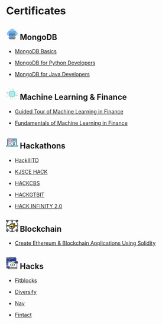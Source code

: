 # Certificates

## ![Cloud DataBase](https://github.com/Parizval/Certificates/blob/master/img/cloud-server.png) MongoDB
    
   - [MongoDB Basics](https://github.com/Parizval/Certificates/blob/master/src/M001%20-%20Course%20Completion%20Confirmation.pdf)
   
   - [MongoDB for Python Developers](https://github.com/Parizval/Certificates/blob/master/src/M220P%20-%20Course%20Completion%20Confirmation.pdf)
   
   - [MongoDB for Java Developers](https://github.com/Parizval/Certificates/blob/master/src/M220J%20-%20Course%20Completion%20Confirmation.pdf)
   
## ![Machine Learning](https://github.com/Parizval/Certificates/blob/master/img/chip.png) Machine Learning & Finance

   - [Guided Tour of Machine Learning in Finance](https://github.com/Parizval/Certificates/blob/master/src/GuidedTourofMachineLearning.pdf)
   
   - [Fundamentals of Machine Learning in Finance](https://github.com/Parizval/Certificates/blob/master/src/FundamentalsofMachineLearninginFinance.pdf)
   
## ![Hackathons](https://github.com/Parizval/Certificates/blob/master/img/hackathon.png) Hackathons

 - [HackIIITD](https://github.com/Parizval/Certificates/blob/master/src/Anmol%20Goyal.pdf)
 
 - [KJSCE HACK]()

 - [HACKCBS]()
 
 - [HACKGTBIT](https://www.youtube.com/watch?v=Fk12ELJ9Bww)
 
 - [HACK INFINITY 2.0](https://github.com/Parizval/Certificates/blob/master/src/HI_1-20.pdf)

## ![Dapps](https://github.com/Parizval/Certificates/blob/master/img/network.png) Blockchain

 - [Create Ethereum & Blockchain Applications Using Solidity](https://github.com/Parizval/Certificates/blob/master/src/UC-QWDPZTIQ.pdf)

## ![](https://github.com/Parizval/Certificates/blob/master/img/code.png) Hacks

 - [Fitblocks](https://devfolio.co/submissions/fitblocks)
 
 - [Diversify](https://devfolio.co/submissions/diversify)
 
 - [Nav](https://devfolio.co/submissions/nav-3)
 
 - [Fintact](https://devfolio.co/submissions/ethereum-track-fintact)
 